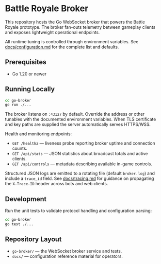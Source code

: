 # Battle Royale Broker

This repository hosts the Go WebSocket broker that powers the Battle Royale prototype. The broker fan-outs telemetry between gameplay clients and exposes lightweight operational endpoints.

All runtime tuning is controlled through environment variables. See [docs/configuration.md](docs/configuration.md) for the complete list and defaults.

## Prerequisites

- Go 1.20 or newer

## Running Locally

```bash
cd go-broker
go run ./...
```

The broker listens on `:43127` by default. Override the address or other tunables with the documented environment variables. When TLS certificate and key paths are supplied the server automatically serves HTTPS/WSS.

Health and monitoring endpoints:

- `GET /healthz` — liveness probe reporting broker uptime and connection counts.
- `GET /api/stats` — JSON statistics about broadcast totals and active clients.
- `GET /api/controls` — metadata describing available in-game controls.

Structured JSON logs are emitted to a rotating file (default `broker.log`) and include a `trace_id` field. See [docs/tracing.md](docs/tracing.md) for guidance on propagating the `X-Trace-ID` header across bots and web clients.

## Development

Run the unit tests to validate protocol handling and configuration parsing:

```bash
cd go-broker
go test ./...
```

## Repository Layout

- `go-broker/` — the WebSocket broker service and tests.
- `docs/` — configuration reference material for operators.
